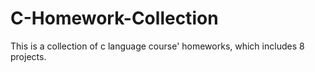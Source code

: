 # C-Homework-Collection
This is a collection  of c language course' homeworks, which includes 8 projects.
